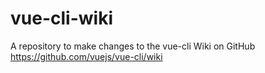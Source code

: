 # vue-cli-wiki
A repository to make changes to the vue-cli Wiki on GitHub https://github.com/vuejs/vue-cli/wiki
